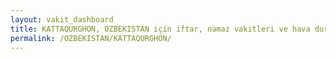 ```yaml
---
layout: vakit_dashboard
title: KATTAQURGHON, OZBEKISTAN için iftar, namaz vakitleri ve hava durumu - ilçe/eyalet seç
permalink: /OZBEKISTAN/KATTAQURGHON/
---
```


<script type="text/javascript">
  var GLOBAL_COUNTRY = 'OZBEKISTAN';
  var GLOBAL_CITY = 'KATTAQURGHON';
  var GLOBAL_STATE = '';
  var lat = 72;
  var lon = 21;
</script>
